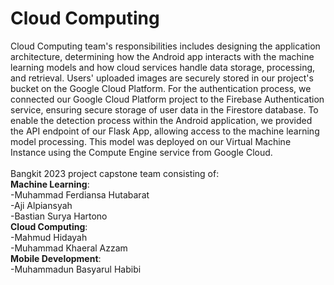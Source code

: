 # Cloud Computing
Cloud Computing team's responsibilities includes designing the application architecture, determining how the Android app interacts with the machine learning models and how cloud services handle data storage, processing, and retrieval. Users' uploaded images are securely stored in our project's bucket on the Google Cloud Platform. For the authentication process, we connected our Google Cloud Platform project to the Firebase Authentication service, ensuring secure storage of user data in the Firestore database. To enable the detection process within the Android application, we provided the API endpoint of our Flask App, allowing access to the machine learning model processing. This model was deployed on our Virtual Machine Instance using the Compute Engine service from Google Cloud.
<br>
<br>Bangkit 2023 project capstone team consisting of:
<br>**Machine Learning**:
<br>-Muhammad Ferdiansa Hutabarat
<br>-Aji Alpiansyah
<br>-Bastian Surya Hartono
<br>**Cloud Computing**:
<br>-Mahmud Hidayah
<br>-Muhammad Khaeral Azzam
<br>**Mobile Development**:
<br>-Muhammadun Basyarul Habibi
